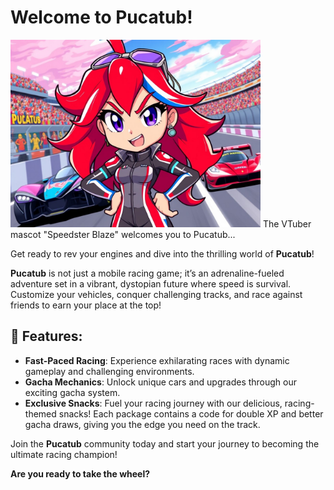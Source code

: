 # Welcome to Pucatub!

<img src="speedster_blaze.jpeg" width="400">
The VTuber mascot "Speedster Blaze" welcomes you to Pucatub...

Get ready to rev your engines and dive into the thrilling world of **Pucatub**! 

**Pucatub** is not just a mobile racing game; it’s an adrenaline-fueled adventure set in a vibrant, dystopian future where speed is survival. Customize your vehicles, conquer challenging tracks, and race against friends to earn your place at the top!

## 🚀 Features:
- **Fast-Paced Racing**: Experience exhilarating races with dynamic gameplay and challenging environments.
- **Gacha Mechanics**: Unlock unique cars and upgrades through our exciting gacha system. 
- **Exclusive Snacks**: Fuel your racing journey with our delicious, racing-themed snacks! Each package contains a code for double XP and better gacha draws, giving you the edge you need on the track.

Join the **Pucatub** community today and start your journey to becoming the ultimate racing champion! 

**Are you ready to take the wheel?**